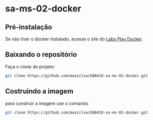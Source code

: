 # sa-ms-02-docker
## Pré-instalação

Se não tiver o docker instalado, acesse o site do [Labs Play Docker](https://labs.play-with-docker.com/).


## Baixando o repositório

Faça o clone do projeto:

```bash
git clone https://github.com/massilva/G88419-sa-ms-02-docker.git
```


## Costruindo a imagem 
para construir a imagem use o comando

```bash
git clone https://github.com/massilva/G88419-sa-ms-02-docker.git
```
